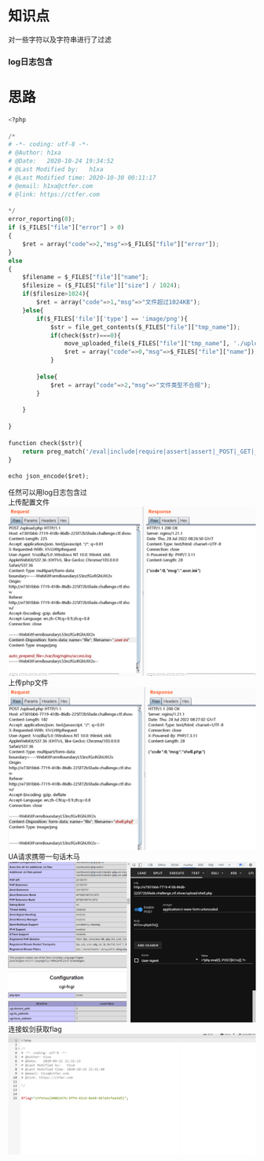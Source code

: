 # 知识点
对一些字符以及字符串进行了过滤
### log日志包含
# 思路
```python
<?php

/*
# -*- coding: utf-8 -*-
# @Author: h1xa
# @Date:   2020-10-24 19:34:52
# @Last Modified by:   h1xa
# @Last Modified time: 2020-10-30 00:11:17
# @email: h1xa@ctfer.com
# @link: https://ctfer.com

*/
error_reporting(0);
if ($_FILES["file"]["error"] > 0)
{
	$ret = array("code"=>2,"msg"=>$_FILES["file"]["error"]);
}
else
{
    $filename = $_FILES["file"]["name"];
    $filesize = ($_FILES["file"]["size"] / 1024);
    if($filesize>1024){
    	$ret = array("code"=>1,"msg"=>"文件超过1024KB");
    }else{
    	if($_FILES['file']['type'] == 'image/png'){
            $str = file_get_contents($_FILES["file"]["tmp_name"]);
            if(check($str)===0){
                move_uploaded_file($_FILES["file"]["tmp_name"], './upload/'.$_FILES["file"]["name"]);
                $ret = array("code"=>0,"msg"=>$_FILES["file"]["name"]);
            }
            
    	}else{
    		$ret = array("code"=>2,"msg"=>"文件类型不合规");
    	}
    	
    }

}

function check($str){
    return preg_match('/eval|include|require|assert|assert|_POST|_GET|_COOKIE|system|shell_exec|php|\\$|\?|\<|\>/i', $str);
}

echo json_encode($ret);

```
任然可以用log日志包含过<br />上传配置文件<br />![image.png](./images/20231018_0000495240.png)<br />上传php文件<br />![image.png](./images/20231018_0000505440.png)<br />UA请求携带一句话木马<br />![image.png](./images/20231018_0000529264.png)<br />连接蚁剑获取flag<br />![image.png](./images/20231018_0000531158.png)
